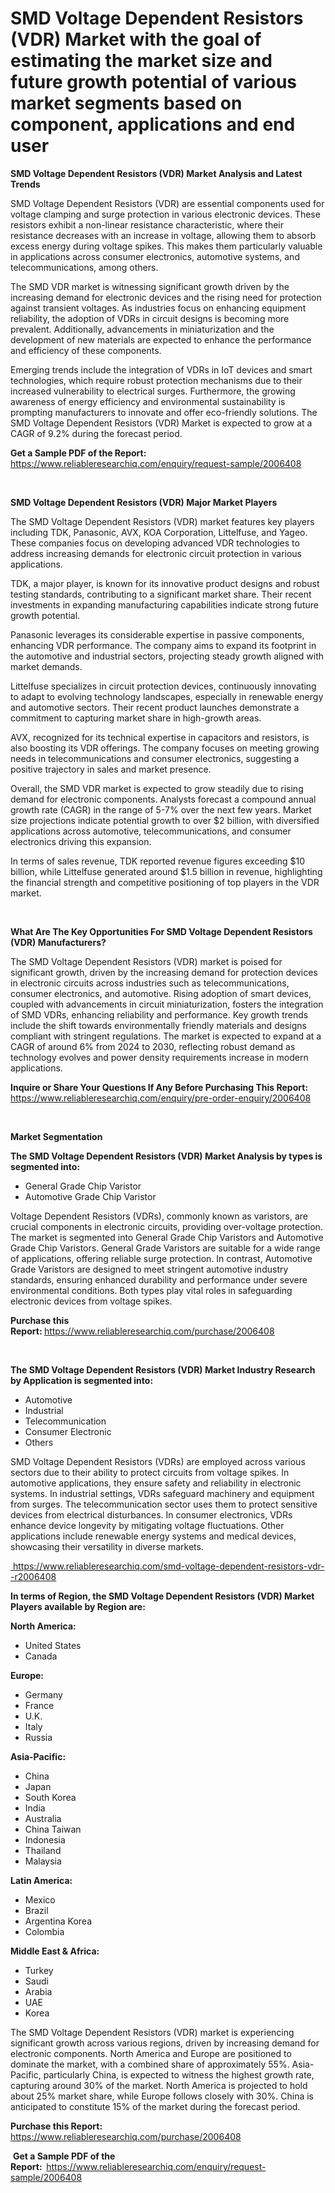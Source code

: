 <p><h1>SMD Voltage Dependent Resistors (VDR) Market with the goal of estimating the market size and future growth potential of various market segments based on component, applications and end user</h1></p><p><strong>SMD Voltage Dependent Resistors (VDR) Market Analysis and Latest Trends</strong></p>
<p><p>SMD Voltage Dependent Resistors (VDR) are essential components used for voltage clamping and surge protection in various electronic devices. These resistors exhibit a non-linear resistance characteristic, where their resistance decreases with an increase in voltage, allowing them to absorb excess energy during voltage spikes. This makes them particularly valuable in applications across consumer electronics, automotive systems, and telecommunications, among others.</p><p>The SMD VDR market is witnessing significant growth driven by the increasing demand for electronic devices and the rising need for protection against transient voltages. As industries focus on enhancing equipment reliability, the adoption of VDRs in circuit designs is becoming more prevalent. Additionally, advancements in miniaturization and the development of new materials are expected to enhance the performance and efficiency of these components.</p><p>Emerging trends include the integration of VDRs in IoT devices and smart technologies, which require robust protection mechanisms due to their increased vulnerability to electrical surges. Furthermore, the growing awareness of energy efficiency and environmental sustainability is prompting manufacturers to innovate and offer eco-friendly solutions. The SMD Voltage Dependent Resistors (VDR) Market is expected to grow at a CAGR of 9.2% during the forecast period.</p></p>
<p><strong>Get a Sample PDF of the Report:&nbsp;</strong> <a href="https://www.reliableresearchiq.com/enquiry/request-sample/2006408?utm_campaign=3013&utm_medium=2&utm_source=Github&utm_content=ia&utm_term=15042025&utm_id=smd-voltage-dependent-resistors-vdr">https://www.reliableresearchiq.com/enquiry/request-sample/2006408</a></p>
<p>&nbsp;</p>
<p><strong>SMD Voltage Dependent Resistors (VDR) Major Market Players</strong></p>
<p><p>The SMD Voltage Dependent Resistors (VDR) market features key players including TDK, Panasonic, AVX, KOA Corporation, Littelfuse, and Yageo. These companies focus on developing advanced VDR technologies to address increasing demands for electronic circuit protection in various applications.</p><p>TDK, a major player, is known for its innovative product designs and robust testing standards, contributing to a significant market share. Their recent investments in expanding manufacturing capabilities indicate strong future growth potential.</p><p>Panasonic leverages its considerable expertise in passive components, enhancing VDR performance. The company aims to expand its footprint in the automotive and industrial sectors, projecting steady growth aligned with market demands.</p><p>Littelfuse specializes in circuit protection devices, continuously innovating to adapt to evolving technology landscapes, especially in renewable energy and automotive sectors. Their recent product launches demonstrate a commitment to capturing market share in high-growth areas.</p><p>AVX, recognized for its technical expertise in capacitors and resistors, is also boosting its VDR offerings. The company focuses on meeting growing needs in telecommunications and consumer electronics, suggesting a positive trajectory in sales and market presence.</p><p>Overall, the SMD VDR market is expected to grow steadily due to rising demand for electronic components. Analysts forecast a compound annual growth rate (CAGR) in the range of 5-7% over the next few years. Market size projections indicate potential growth to over $2 billion, with diversified applications across automotive, telecommunications, and consumer electronics driving this expansion.</p><p>In terms of sales revenue, TDK reported revenue figures exceeding $10 billion, while Littelfuse generated around $1.5 billion in revenue, highlighting the financial strength and competitive positioning of top players in the VDR market.</p></p>
<p>&nbsp;</p>
<p><strong>What Are The Key Opportunities For SMD Voltage Dependent Resistors (VDR) Manufacturers?</strong></p>
<p><p>The SMD Voltage Dependent Resistors (VDR) market is poised for significant growth, driven by the increasing demand for protection devices in electronic circuits across industries such as telecommunications, consumer electronics, and automotive. Rising adoption of smart devices, coupled with advancements in circuit miniaturization, fosters the integration of SMD VDRs, enhancing reliability and performance. Key growth trends include the shift towards environmentally friendly materials and designs compliant with stringent regulations. The market is expected to expand at a CAGR of around 6% from 2024 to 2030, reflecting robust demand as technology evolves and power density requirements increase in modern applications.</p></p>
<p><strong>Inquire or Share Your Questions If Any Before Purchasing This Report:</strong> <a href="https://www.reliableresearchiq.com/enquiry/pre-order-enquiry/2006408?utm_campaign=3013&utm_medium=2&utm_source=Github&utm_content=ia&utm_term=15042025&utm_id=smd-voltage-dependent-resistors-vdr">https://www.reliableresearchiq.com/enquiry/pre-order-enquiry/2006408</a></p>
<p>&nbsp;</p>
<p><strong>Market Segmentation</strong></p>
<p><strong>The SMD Voltage Dependent Resistors (VDR) Market Analysis by types is segmented into:</strong></p>
<p><ul><li>General Grade Chip Varistor</li><li>Automotive Grade Chip Varistor</li></ul></p>
<p><p>Voltage Dependent Resistors (VDRs), commonly known as varistors, are crucial components in electronic circuits, providing over-voltage protection. The market is segmented into General Grade Chip Varistors and Automotive Grade Chip Varistors. General Grade Varistors are suitable for a wide range of applications, offering reliable surge protection. In contrast, Automotive Grade Varistors are designed to meet stringent automotive industry standards, ensuring enhanced durability and performance under severe environmental conditions. Both types play vital roles in safeguarding electronic devices from voltage spikes.</p></p>
<p><strong>Purchase this Report:&nbsp;</strong><a href="https://www.reliableresearchiq.com/purchase/2006408?utm_campaign=3013&utm_medium=2&utm_source=Github&utm_content=ia&utm_term=15042025&utm_id=smd-voltage-dependent-resistors-vdr">https://www.reliableresearchiq.com/purchase/2006408</a></p>
<p>&nbsp;</p>
<p><strong>The SMD Voltage Dependent Resistors (VDR) Market Industry Research by Application is segmented into:</strong></p>
<p><ul><li>Automotive</li><li>Industrial</li><li>Telecommunication</li><li>Consumer Electronic</li><li>Others</li></ul></p>
<p><p>SMD Voltage Dependent Resistors (VDRs) are employed across various sectors due to their ability to protect circuits from voltage spikes. In automotive applications, they ensure safety and reliability in electronic systems. In industrial settings, VDRs safeguard machinery and equipment from surges. The telecommunication sector uses them to protect sensitive devices from electrical disturbances. In consumer electronics, VDRs enhance device longevity by mitigating voltage fluctuations. Other applications include renewable energy systems and medical devices, showcasing their versatility in diverse markets.</p></p>
<p><a href="https://www.reliableresearchiq.com/smd-voltage-dependent-resistors-vdr--r2006408?utm_campaign=3013&utm_medium=2&utm_source=Github&utm_content=ia&utm_term=15042025&utm_id=smd-voltage-dependent-resistors-vdr">&nbsp;https://www.reliableresearchiq.com/smd-voltage-dependent-resistors-vdr--r2006408</a></p>
<p><strong>In terms of Region, the SMD Voltage Dependent Resistors (VDR) Market Players available by Region are:</strong></p>
<p>
    <p> <strong> North America: </strong>
        <ul>
            <li>United States</li>
            <li>Canada</li>
        </ul>
        </p> 
    <p> <strong> Europe: </strong>
        <ul>
            <li>Germany</li>
            <li>France</li>
            <li>U.K.</li>
            <li>Italy</li>
            <li>Russia</li>
        </ul>
        </p> 
    <p> <strong> Asia-Pacific: </strong>
        <ul>
            <li>China</li>
            <li>Japan</li>
            <li>South Korea</li>
            <li>India</li>
            <li>Australia</li>
            <li>China Taiwan</li>
            <li>Indonesia</li>
            <li>Thailand</li>
            <li>Malaysia</li>
        </ul>
        </p> 
    <p> <strong> Latin America: </strong>
        <ul>
            <li>Mexico</li>
            <li>Brazil</li>
            <li>Argentina Korea</li>
            <li>Colombia</li>
        </ul>
        </p> 
    <p> <strong> Middle East & Africa: </strong>
        <ul>
            <li>Turkey</li>
            <li>Saudi</li>
            <li>Arabia</li>
            <li>UAE</li>
            <li>Korea</li>
        </ul>
    </p>
    </p>
<p><p>The SMD Voltage Dependent Resistors (VDR) market is experiencing significant growth across various regions, driven by increasing demand for electronic components. North America and Europe are positioned to dominate the market, with a combined share of approximately 55%. Asia-Pacific, particularly China, is expected to witness the highest growth rate, capturing around 30% of the market. North America is projected to hold about 25% market share, while Europe follows closely with 30%. China is anticipated to constitute 15% of the market during the forecast period.</p></p>
<p><strong>Purchase this Report: </strong><a href="https://www.reliableresearchiq.com/purchase/2006408?utm_campaign=3013&utm_medium=2&utm_source=Github&utm_content=ia&utm_term=15042025&utm_id=smd-voltage-dependent-resistors-vdr">https://www.reliableresearchiq.com/purchase/2006408</a></p>
<p>&nbsp;<strong>Get a Sample PDF of the Report:&nbsp;&nbsp;</strong><a href="https://www.reliableresearchiq.com/enquiry/request-sample/2006408?utm_campaign=3013&utm_medium=2&utm_source=Github&utm_content=ia&utm_term=15042025&utm_id=smd-voltage-dependent-resistors-vdr">https://www.reliableresearchiq.com/enquiry/request-sample/2006408</a></p>
<p><strong></strong></p>
<p><p></p><p></p><p></p></p>